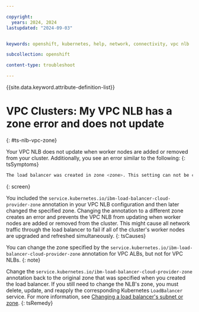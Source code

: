 ```yaml
---

copyright: 
  years: 2024, 2024
lastupdated: "2024-09-03"


keywords: openshift, kubernetes, help, network, connectivity, vpc nlb

subcollection: openshift

content-type: troubleshoot

---
```


{{site.data.keyword.attribute-definition-list}}

# VPC Clusters: My VPC NLB has a zone error and does not update
{: #ts-nlb-vpc-zone}


Your VPC NLB does not update when worker nodes are added or removed from your cluster. Additionally, you see an error similar to the following:
{: tsSymptoms}

```sh
The load balancer was created in zone <zone>. This setting can not be changed.
```
{: screen}

You included the `service.kubernetes.io/ibm-load-balancer-cloud-provider-zone` annotation in your VPC NLB configuration and then later changed the specified zone. Changing the annotation to a different zone creates an error and prevents the VPC NLB from updating when worker nodes are added or removed from the cluster. This might cause all network traffic through the load balancer to fail if all of the cluster's worker nodes are upgraded and refreshed simultaneously. 
{: tsCauses}

You can change the zone specified by the `service.kubernetes.io/ibm-load-balancer-cloud-provider-zone` annotation for VPC ALBs, but not for VPC NLBs. 
{: note}

Change the `service.kubernetes.io/ibm-load-balancer-cloud-provider-zone` annotation back to the original zone that was specified when you created the load balancer. If you still need to change the NLB's zone, you must delete, update, and reapply the corresponding Kubernetes `LoadBalancer` service. For more information, see [Changing a load balancer's subnet or zone](/docs/openshift?topic=openshift-vpclb_manage#lbaas_change_subnets). 
{: tsRemedy}

